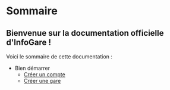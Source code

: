 # Sommaire

## Bienvenue sur la documentation officielle d'InfoGare !

Voici le sommaire de cette documentation : 

  * Bien démarrer
    * [Créer un compte](/getting-started/create-account)
    * [Créer une gare](/getting-started/create-gare)